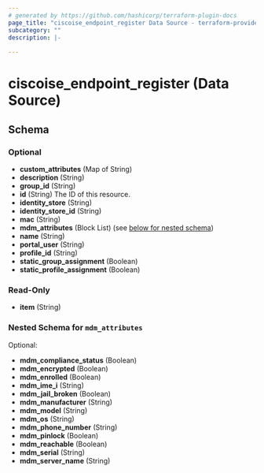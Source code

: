 ```yaml
---
# generated by https://github.com/hashicorp/terraform-plugin-docs
page_title: "ciscoise_endpoint_register Data Source - terraform-provider-ciscoise"
subcategory: ""
description: |-
  
---
```


# ciscoise_endpoint_register (Data Source)





<!-- schema generated by tfplugindocs -->
## Schema

### Optional

- **custom_attributes** (Map of String)
- **description** (String)
- **group_id** (String)
- **id** (String) The ID of this resource.
- **identity_store** (String)
- **identity_store_id** (String)
- **mac** (String)
- **mdm_attributes** (Block List) (see [below for nested schema](#nestedblock--mdm_attributes))
- **name** (String)
- **portal_user** (String)
- **profile_id** (String)
- **static_group_assignment** (Boolean)
- **static_profile_assignment** (Boolean)

### Read-Only

- **item** (String)

<a id="nestedblock--mdm_attributes"></a>
### Nested Schema for `mdm_attributes`

Optional:

- **mdm_compliance_status** (Boolean)
- **mdm_encrypted** (Boolean)
- **mdm_enrolled** (Boolean)
- **mdm_ime_i** (String)
- **mdm_jail_broken** (Boolean)
- **mdm_manufacturer** (String)
- **mdm_model** (String)
- **mdm_os** (String)
- **mdm_phone_number** (String)
- **mdm_pinlock** (Boolean)
- **mdm_reachable** (Boolean)
- **mdm_serial** (String)
- **mdm_server_name** (String)


